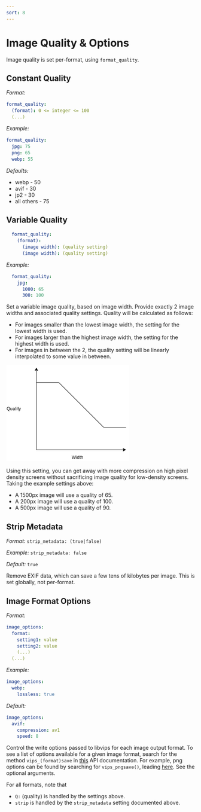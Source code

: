 ```yaml
--- 
sort: 8
---
```


# Image Quality & Options

Image quality is set per-format, using `format_quality`.

## Constant Quality

  _Format:_

  ```yaml
  format_quality:
    (format): 0 <= integer <= 100
    (...)
  ```

  _Example:_

  ```yaml
  format_quality:
    jpg: 75
    png: 65
    webp: 55
  ```

  _Defaults:_ 

  - webp - 50
  - avif - 30
  - jp2 - 30
  - all others - 75

## Variable Quality

  ```yaml
    format_quality: 
      (format):
        (image width): (quality setting)
        (image width): (quality setting) 
  ```

  _Example:_

  ```yaml
    format_quality: 
      jpg:
        1000: 65
        300: 100
  ```

Set a variable image quality, based on image width. Provide exactly 2 image widths and associated
quality settings. Quality will be calculated as follows:

  * For images smaller than the lowest image width, the setting for the lowest width is used. 
  * For images larger than the highest image width, the setting for the highest width is used. 
  * For images in between the 2, the quality setting will be linearly interpolated to some value in
    between.

  ![](quality_width_graph.png)

Using this setting, you can get away with more compression on high pixel density screens without
sacrificing image quality for low-density screens. Taking the example settings above:

  * A 1500px image will use a quality of 65.
  * A 200px image will use a quality of 100.
  * A 500px image will use a quality of 90.

## Strip Metadata

_Format:_ `strip_metadata: (true|false)`

_Example:_ `strip_metadata: false`

_Default:_ `true`

Remove EXIF data, which can save a few tens of kilobytes per image. This is set globally, not
per-format.

## Image Format Options

  _Format:_

  ```yaml
  image_options: 
    format:
      setting1: value
      setting2: value
      (...)
    (...)
  ```

  _Example:_

  ```yaml
  image_options:
    webp:
      lossless: true
  ```

  _Default:_

  ```yaml
  image_options:
    avif: 
      compression: av1
      speed: 8
  ```

Control the write options passed to libvips for each image output format. To see a list of options
available for a given image format, search for the method `vips_(format)save` in
[this](https://libvips.github.io/libvips/API/current/VipsForeignSave.html) API documentation. For
example, png options can be found by searching for `vips_pngsave()`, leading
[here](https://libvips.github.io/libvips/API/current/VipsForeignSave.html#vips-pngsave). See the
optional arguments. 

For all formats, note that
- `Q:` (quality) is handled by the settings above.
- `strip` is handled by the `strip_metadata` setting documented above.
